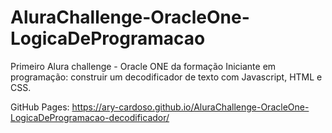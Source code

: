 # AluraChallenge-OracleOne-LogicaDeProgramacao
Primeiro Alura challenge - Oracle ONE da formação Iniciante em programação: construir um decodificador de texto com Javascript, HTML e CSS.

GitHub Pages: https://ary-cardoso.github.io/AluraChallenge-OracleOne-LogicaDeProgramacao-decodificador/
